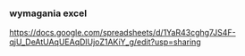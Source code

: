 ### wymagania excel
https://docs.google.com/spreadsheets/d/1YaR43cghg7JS4F-qjU_DeAtUAqUEAqDlUjoZ1AKiY_g/edit?usp=sharing
